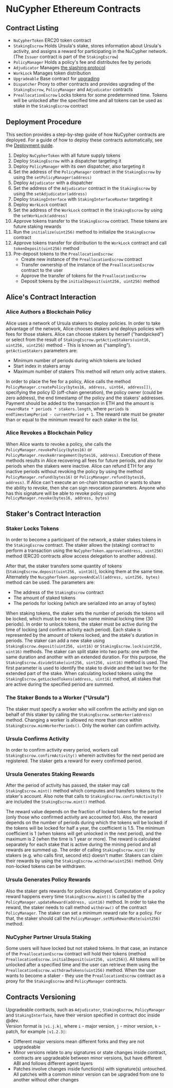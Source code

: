 # NuCypher Ethereum Contracts


## Contract Listing

* `NuCypherToken` ERC20 token contract
* `StakingEscrow` Holds Ursula's stake, stores information about Ursula's activity, and assigns a reward for participating in the NuCypher network. (The `Issuer` contract is part of the `StakingEscrow`)
* `PolicyManager` Holds a policy's fee and distributes fee by periods
* `Adjudicator` Manages [the slashing protocol](/architecture/slashing)
* `WorkLock` Manages token distribution
* `Upgradeable` Base contract for [upgrading](/architecture/upgradeable_proxy_contracts)
* `Dispatcher` Proxy to other contracts and provides upgrading of the `StakingEscrow`, `PolicyManager` and `Adjudicator` contracts
* `PreallocationEscrow` Locks tokens for some predetermined time. Tokens will be unlocked after the specified time and all tokens can be used as stake in the `StakingEscrow` contract

## Deployment Procedure

This section provides a step-by-step guide of how NuCypher contracts are deployed.
For a guide of how to deploy these contracts automatically, see the [Deployment guide](/guides/deployment_guide).

1. Deploy `NuCypherToken` with all future supply tokens
2. Deploy `StakingEscrow` with a dispatcher targeting it
3. Deploy `PolicyManager` with its own dispatcher, also targeting it
4. Set the address of the `PolicyManager` contract  in the `StakingEscrow` by using the `setPolicyManager(address)`
5. Deploy `Adjudicator` with a dispatcher
6. Set the address of the `Adjudicator` contract  in the `StakingEscrow` by using the `setAdjudicator(address)`
7. Deploy `StakingInterface` with `StakingInterfaceRouter` targeting it
8. Deploy `WorkLock` contract
9. Set the address of the `WorkLock` contract  in the `StakingEscrow` by using the `setWorkLock(address)`
10. Approve tokens transfer to the `StakingEscrow` contract. These tokens are future staking rewards
11. Run the `initialize(uint256)` method to initialize the `StakingEscrow` contract
12. Approve tokens transfer for distribution to the `WorkLock` contract and call `tokenDeposit(uint256)` method
13. Pre-deposit tokens to the `PreallocationEscrow`:
	* Create new instance of the `PreallocationEscrow` contract 
	* Transfer ownership of the instance of the `PreallocationEscrow` contract to the user
	* Approve the transfer of tokens for the `PreallocationEscrow`
	* Deposit tokens by the `initialDeposit(uint256, uint256)` method

## Alice's Contract Interaction

### Alice Authors a Blockchain Policy

Alice uses a network of Ursula stakers to deploy policies.
In order to take advantage of the network, Alice chooses stakers and deploys policies with fees for those stakers.
Alice can choose stakers by herself ("handpicked") or select from the result of `StakingEscrow.getActiveStakers(uint16, uint256, uint256)` method - This is  known as ("sampling").
`getActiveStakers` parameters are:
* Minimum number of periods during which tokens are locked
* Start index in stakers array 
* Maximum number of stakers
This method will return only active stakers.

In order to place the fee for a policy, Alice calls the method `PolicyManager.createPolicy(bytes16, address, uint64, address[])`,
specifying the policy ID (off-chain generation), the policy owner (could be zero address), the end timestamp of the policy and the stakers' addresses.
Payment should be added to the transaction in ETH and the amount is `rewardRate * periods * stakers.length`, where `periods` is `endTimestampPeriod - currentPeriod + 1`.
The reward rate must be greater than or equal to the minimum reward for each staker in the list.

### Alice Revokes a Blockchain Policy

When Alice wants to revoke a policy, she calls the `PolicyManager.revokePolicy(bytes16)` or `PolicyManager.revokeArrangement(bytes16, address)`.
Execution of these methods results in Alice recovering all fees for future periods, and also for periods when the stakers were inactive.
Alice can refund ETH for any inactive periods without revoking the policy by using the method `PolicyManager.refund(bytes16)` or `PolicyManager.refund(bytes16, address)`.
If Alice can't execute an on-chain transaction or wants to share the ability to revoke, then she can sign revocation parameters. Anyone who has this signature will be able to revoke policy using `PolicyManager.revoke(bytes16, address, bytes)`


## Staker's Contract Interaction


### Staker Locks Tokens

In order to become a participant of the network, a staker stakes tokens in the `StakingEscrow` contract.
The staker allows the (staking) contract to perform a transaction using the `NuCypherToken.approve(address, uint256)` method
(ERC20 contracts allow access delegation to another address).

After that, the staker transfers some quantity of tokens (`StakingEscrow.deposit(uint256, uint16)`), locking them at the same time.
Alternately the `NucypherToken.approveAndCall(address, uint256, bytes)` method can be used.
The parameters are:
* The address of the `StakingEscrow` contract
* The amount of staked tokens
* The periods for locking (which are serialized into an array of bytes)

When staking tokens, the staker sets the number of periods the tokens will be locked, which must be no less than some minimal locking time (30 periods).
In order to unlock tokens, the staker must be active during the time of locking (and confirm activity each period).
Each stake is represented by the amount of tokens locked, and the stake's duration in periods.
The staker can add a new stake using `StakingEscrow.deposit(uint256, uint16)` or `StakingEscrow.lock(uint256, uint16)` methods.
The staker can split stake into two parts: one with the same duration and another with an extended duration.
For this purpose, the `StakingEscrow.divideStake(uint256, uint256, uint16)` method is used.
The first parameter is used to identify the stake to divide and the last two for the extended part of the stake.
When calculating locked tokens using the `StakingEscrow.getLockedTokens(address, uint16)` method, all stakes that are active during the specified period are summed.


### The Staker Bonds to a Worker ("Ursula")
The staker must specify a worker who will confirm the activity and sign on behalf of this staker by calling the `StakingEscrow.setWorker(address)` method.
Changing a worker is allowed no more than once within `StakingEscrow.minWorkerPeriods()`.
Only the worker can confirm activity.


### Ursula Confirms Activity

In order to confirm activity every period, workers call `StakingEscrow.confirmActivity()` wherein activities for the next period are registered.
The staker gets a reward for every confirmed period.

### Ursula Generates Staking Rewards
After the period of activity has passed, the staker may call `StakingEscrow.mint()` method which computes and transfers tokens to the staker's account.
Also note that calls to `StakingEscrow.confirmActivity()` are included the `StakingEscrow.mint()` method.

The reward value depends on the fraction of locked tokens for the period (only those who confirmed activity are accounted for).
Also, the reward depends on the number of periods during which the tokens will be locked: if the tokens will be locked for half a year, the coefficient is 1.5.
The minimum coefficient is 1 (when tokens will get unlocked in the next period), and the maximum is 2 (when the time is 1 year or more).
The reward is calculated separately for each stake that is active during the mining period and all rewards are summed up.
The order of calling `StakingEscrow.mint()` by stakers (e.g. who calls first, second etc) doesn't matter.
Stakers can claim their rewards by using the `StakingEscrow.withdraw(uint256)` method. Only non-locked tokens can be withdrawn.


### Ursula Generates Policy Rewards
Also the staker gets rewards for policies deployed.
Computation of a policy reward happens every time `StakingEscrow.mint()` is called by the `PolicyManager.updateReward(address, uint16)` method.
In order to take the reward, the staker needs to call method `withdraw()` of the contract `PolicyManager`.
The staker can set a minimum reward rate for a policy. For that, the staker should call the `PolicyManager.setMinRewardRate(uint256)` method.


### NuCypher Partner Ursula Staking
Some users will have locked but not staked tokens.
In that case, an instance of the `PreallocationEscrow` contract will hold their tokens (method `PreallocationEscrow.initialDeposit(uint256, uint256)`).
All tokens will be unlocked after a specified time and the user can retrieve them using the `PreallocationEscrow.withdrawTokens(uint256)` method.
When the user wants to become a staker - they use the `PreallocationEscrow` contract as a proxy for the `StakingEscrow` and `PolicyManager` contracts.


## Contracts Versioning
Upgradeable contracts, such as `Adjudicator`, `StakingEscrow`, `PolicyManager` and `StakingInterface`, have their version specified in contract doc inside @dev.  
Version format is `|vi.j.k|`, where `i` - major version, `j` - minor version, `k` - patch, for example `|v1.2.3|`:  
* Different major versions mean different forks and they are not upgradeable
* Minor versions relate to any signatures or state changes inside contract, contracts are upgradeable between minor versions, but have different ABI and follows different agent layers 
* Patches involve changes inside function(s) with signature(s) untouched. All patches with a common minor version can be upgraded from one to another without other changes
